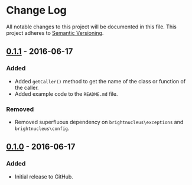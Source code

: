 # Change Log
All notable changes to this project will be documented in this file.
This project adheres to [Semantic Versioning](http://semver.org/).

## [0.1.1] - 2016-06-17
### Added
- Added `getCaller()` method to get the name of the class or function of the caller.
- Added example code to the `README.md` file.

### Removed
- Removed superfluous dependency on `brightnucleus\exceptions` and `brightnucleus\config`.

## [0.1.0] - 2016-06-17
### Added
- Initial release to GitHub.

[0.1.1]: https://github.com/brightnucleus/namespace-backtracer/compare/v0.1.0...v0.1.1
[0.1.0]: https://github.com/brightnucleus/namespace-backtracer/compare/v0.0.0...v0.1.0
